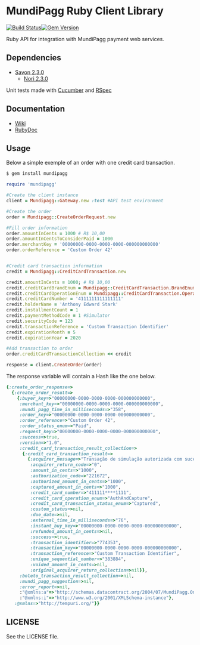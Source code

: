 MundiPagg Ruby Client Library
====================

[![Build Status](https://travis-ci.org/mundipagg/ruby-integration-api.png?branch=master)](https://travis-ci.org/mundipagg/ruby-integration-api)[![Gem Version](https://badge.fury.io/rb/mundipagg.png)](http://badge.fury.io/rb/mundipagg)

Ruby API for integration with MundiPagg payment web services.

## Dependencies 
* [Savon 2.3.0](http://savonrb.com/version2/)
	* [Nori 2.3.0](https://github.com/savonrb/nori)

Unit tests made with [Cucumber](https://github.com/cucumber/cucumber) and [RSpec](https://github.com/rspec/rspec)

## Documentation 
* [Wiki](https://github.com/mundipagg/mundipagg-ruby-api/wiki)
* [RubyDoc](http://rubydoc.info/github/mundipagg/mundipagg-ruby-api/)


## Usage
Below a simple exemple of an order with one credit card transaction.

```sh
$ gem install mundipagg
```

```ruby
require 'mundipagg'

#Create the client instance
client = Mundipagg::Gateway.new :test #API test environment

#Create the order
order = Mundipagg::CreateOrderRequest.new

#Fill order information
order.amountInCents = 1000 # R$ 10,00
order.amountInCentsToConsiderPaid = 1000
order.merchantKey = '00000000-0000-0000-0000-000000000000'
order.orderReference = 'Custom Order 42'


#Credit card transaction information
credit = Mundipagg::CreditCardTransaction.new

credit.amountInCents = 1000; # R$ 10,00
credit.creditCardBrandEnum = Mundipagg::CreditCardTransaction.BrandEnum[:Visa]
credit.creditCardOperationEnum = Mundipagg::CreditCardTransaction.OperationEnum[:AuthAndCapture]
credit.creditCardNumber = '4111111111111111'
credit.holderName = 'Anthony Edward Stark'
credit.installmentCount = 1
credit.paymentMethodCode = 1 #Simulator
credit.securityCode = 123
credit.transactionReference = 'Custom Transaction Identifier'
credit.expirationMonth = 5
credit.expirationYear = 2020

#Add transaction to order
order.creditCardTransactionCollection << credit

response = client.CreateOrder(order)
```

The response variable will contain a Hash like the one below.

```ruby
{:create_order_response=>
  {:create_order_result=>
    {:buyer_key=>"00000000-0000-0000-0000-000000000000",
     :merchant_key=>"00000000-0000-0000-0000-000000000000",
     :mundi_pagg_time_in_milliseconds=>"358",
     :order_key=>"00000000-0000-0000-0000-000000000000",
     :order_reference=>"Custom Order 42",
     :order_status_enum=>"Paid",
     :request_key=>"00000000-0000-0000-0000-000000000000",
     :success=>true,
     :version=>"1.0",
     :credit_card_transaction_result_collection=>
      {:credit_card_transaction_result=>
        {:acquirer_message=>"Transação de simulação autorizada com sucesso",
         :acquirer_return_code=>"0",
         :amount_in_cents=>"1000",
         :authorization_code=>"221672",
         :authorized_amount_in_cents=>"1000",
         :captured_amount_in_cents=>"1000",
         :credit_card_number=>"411111****1111",
         :credit_card_operation_enum=>"AuthAndCapture",
         :credit_card_transaction_status_enum=>"Captured",
         :custom_status=>nil,
         :due_date=>nil,
         :external_time_in_milliseconds=>"76",
         :instant_buy_key=>"00000000-0000-0000-0000-000000000000",
         :refunded_amount_in_cents=>nil,
         :success=>true,
         :transaction_identifier=>"774353",
         :transaction_key=>"00000000-0000-0000-0000-000000000000",
         :transaction_reference=>"Custom Transaction Identifier",
         :unique_sequential_number=>"383884",
         :voided_amount_in_cents=>nil,
         :original_acquirer_return_collection=>nil}},
     :boleto_transaction_result_collection=>nil,
     :mundi_pagg_suggestion=>nil,
     :error_report=>nil,
     :"@xmlns:a"=>"http://schemas.datacontract.org/2004/07/MundiPagg.One.Service.DataContracts",
     :"@xmlns:i"=>"http://www.w3.org/2001/XMLSchema-instance"},
   :@xmlns=>"http://tempuri.org/"}}
```


## LICENSE
See the LICENSE file.
